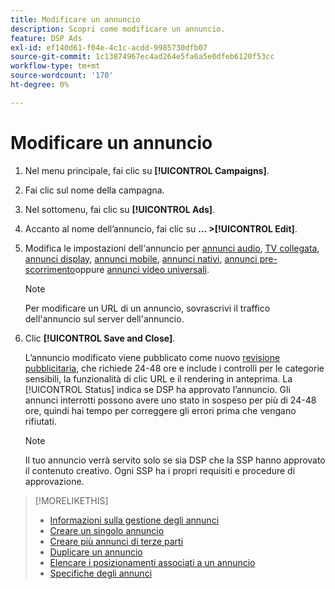 ```yaml
---
title: Modificare un annuncio
description: Scopri come modificare un annuncio.
feature: DSP Ads
exl-id: ef140d61-f04e-4c1c-acdd-9985730dfb07
source-git-commit: 1c13874967ec4ad264e5fa6a5e0dfeb6120f53cc
workflow-type: tm+mt
source-wordcount: '170'
ht-degree: 0%

---
```


# Modificare un annuncio

1. Nel menu principale, fai clic su **[!UICONTROL Campaigns]**.

1. Fai clic sul nome della campagna.

1. Nel sottomenu, fai clic su **[!UICONTROL Ads]**.

1. Accanto al nome dell’annuncio, fai clic su  **... >[!UICONTROL Edit]**.

1. Modifica le impostazioni dell&#39;annuncio per [annunci audio](ad-settings-audio.md), [TV collegata](ad-settings-connected-tv.md), [annunci display](ad-settings-display.md), [annunci mobile](ad-settings-mobile.md), [annunci nativi](ad-settings-native.md), [annunci pre-scorrimento](ad-settings-pre-roll.md)oppure [annunci video universali](ad-settings-universal-video.md).

   >[!NOTE]
   >
   >Per modificare un URL di un annuncio, sovrascrivi il traffico dell&#39;annuncio sul server dell&#39;annuncio.

1. Clic **[!UICONTROL Save and Close]**.

   L’annuncio modificato viene pubblicato come nuovo [revisione pubblicitaria](ad-about.md), che richiede 24-48 ore e include i controlli per le categorie sensibili, la funzionalità di clic URL e il rendering in anteprima. La [!UICONTROL Status] indica se DSP ha approvato l’annuncio. Gli annunci interrotti possono avere uno stato in sospeso per più di 24-48 ore, quindi hai tempo per correggere gli errori prima che vengano rifiutati.

   >[!NOTE]
   >
   >Il tuo annuncio verrà servito solo se sia DSP che la SSP hanno approvato il contenuto creativo. Ogni SSP ha i propri requisiti e procedure di approvazione.

>[!MORELIKETHIS]
>
>* [Informazioni sulla gestione degli annunci](ad-about.md)
>* [Creare un singolo annuncio](ad-create.md)
>* [Creare più annunci di terze parti](ad-create-multiple.md)
>* [Duplicare un annuncio](ad-duplicate.md)
>* [Elencare i posizionamenti associati a un annuncio](ad-list-placements.md)
>* [Specifiche degli annunci](ad-specs.md)

